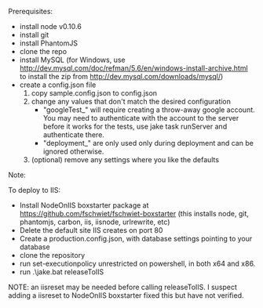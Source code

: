 

Prerequisites:

* install node v0.10.6
* install git
* install PhantomJS
* clone the repo
* install MySQL (for Windows, use http://dev.mysql.com/doc/refman/5.6/en/windows-install-archive.html to install the zip from http://dev.mysql.com/downloads/mysql/)
* create a config.json file
    1.  copy sample.config.json to config.json
    2.  change any values that don't match the desired configuration
        * "googleTest_" will require creating a throw-away google account.  You may need to authenticate with the account to the 
        server before it works for the tests, use jake task runServer and authenticate there.
        * "deployment_" are only used only during deployment and can be ignored otherwise.
    3.  (optional) remove any settings where you like the defaults

Note:

To deploy to IIS:
  *  Install NodeOnIIS boxstarter package at https://github.com/fschwiet/fschwiet-boxstarter (this installs node, git, phantomjs, carbon, iis, iisnode, urlrewrite, etc)
  *  Delete the default site IIS creates on port 80
  *  Create a production.config.json, with database settings pointing to your database
  *  clone the repository
  *  run set-executionpolicy unrestricted on powershell, in both x64 and x86.
  *  run .\jake.bat releaseToIIS

NOTE: an iisreset may be needed before calling releaseToIIS.  I suspect adding a iisreset to NodeOnIIS boxstarter fixed this but have not verified.
